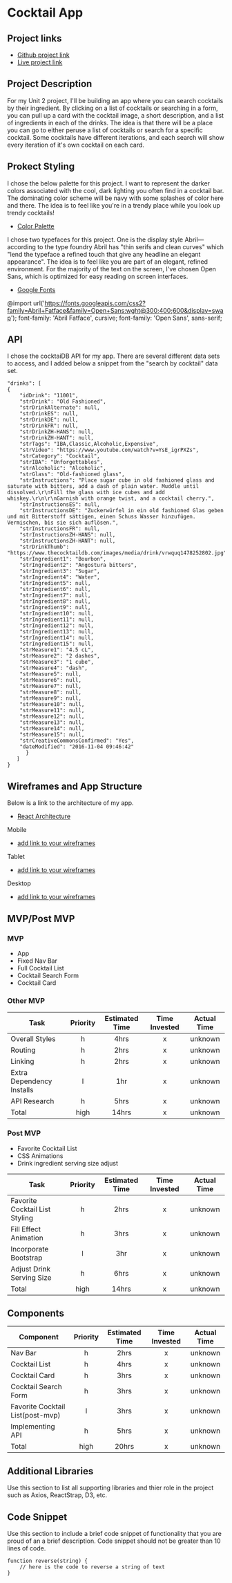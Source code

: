 # Cocktail App

## Project links

 - [Github project link]()
 - [Live project link]()

## Project Description

For my Unit 2 project, I'll be building an app where you can search cocktails by their ingredient. By clicking on a list of cocktails or searching in a form, you can pull up a card with the cocktail image, a short description, and a list of ingredients in each of the drinks. The idea is that there will be a place you can go to either peruse a list of cocktails or search for a specific cocktail. Some cocktails have different iterations, and each search will show every iteration of it's own cocktail on each card.

## Prokect Styling

I chose the below palette for this project. I want to represent the darker colors associated with the cool, dark lighting you often find in a cocktail bar. The dominating color scheme will be navy with some splashes of color here and there. The idea is to feel like you're in a trendy place while you look up trendy cocktails!
- [Color Palette](https://coolors.co/9dbf9d-f7910f-ed9d48-1d504c-617f77)

I chose two typefaces for this project. One is the display style Abril— according to the type foundry Abril has "thin serifs and clean curves" which "lend the typeface a refined touch that give any headline an elegant appearance". The idea is to feel like you are part of an elegant, refined environment. For the majority of the text on the screen, I've chosen Open Sans, which is optimized for easy reading on screen interfaces.
- [Google Fonts](https://fonts.google.com/)

@import url('https://fonts.googleapis.com/css2?family=Abril+Fatface&family=Open+Sans:wght@300;400;600&display=swap');
font-family: 'Abril Fatface', cursive;
font-family: 'Open Sans', sans-serif;

## API

I chose the cocktaiDB API for my app. There are several different data sets to access, and I added below a snippet from the "search by cocktail" data set.
```{
"drinks": [
{
	"idDrink": "11001",
	"strDrink": "Old Fashioned",
	"strDrinkAlternate": null,
	"strDrinkES": null,
	"strDrinkDE": null,
	"strDrinkFR": null,
	"strDrinkZH-HANS": null,
	"strDrinkZH-HANT": null,
	"strTags": "IBA,Classic,Alcoholic,Expensive",
	"strVideo": "https://www.youtube.com/watch?v=YsE_igrPXZs",
	"strCategory": "Cocktail",
	"strIBA": "Unforgettables",
	"strAlcoholic": "Alcoholic",
	"strGlass": "Old-fashioned glass",
	"strInstructions": "Place sugar cube in old fashioned glass and saturate with bitters, add a dash of plain water. Muddle until dissolved.\r\nFill the glass with ice cubes and add whiskey.\r\n\r\nGarnish with orange twist, and a cocktail cherry.",
	"strInstructionsES": null,
	"strInstructionsDE": "Zuckerwürfel in ein old fashioned Glas geben und mit Bitterstoff sättigen, einen Schuss Wasser hinzufügen. Vermischen, bis sie sich auflösen.",
	"strInstructionsFR": null,
	"strInstructionsZH-HANS": null,
	"strInstructionsZH-HANT": null,
	"strDrinkThumb": "https://www.thecocktaildb.com/images/media/drink/vrwquq1478252802.jpg",
	"strIngredient1": "Bourbon",
	"strIngredient2": "Angostura bitters",
	"strIngredient3": "Sugar",
	"strIngredient4": "Water",
	"strIngredient5": null,
	"strIngredient6": null,
	"strIngredient7": null,
	"strIngredient8": null,
	"strIngredient9": null,
	"strIngredient10": null,
	"strIngredient11": null,
	"strIngredient12": null,
	"strIngredient13": null,
	"strIngredient14": null,
	"strIngredient15": null,
	"strMeasure1": "4.5 cL",
	"strMeasure2": "2 dashes",
	"strMeasure3": "1 cube",
	"strMeasure4": "dash",
	"strMeasure5": null,
	"strMeasure6": null,
	"strMeasure7": null,
	"strMeasure8": null,
	"strMeasure9": null,
	"strMeasure10": null,
	"strMeasure11": null,
	"strMeasure12": null,
	"strMeasure13": null,
	"strMeasure14": null,
	"strMeasure15": null,
	"strCreativeCommonsConfirmed": "Yes",
	"dateModified": "2016-11-04 09:46:42"
      }
   ]
}
```

## Wireframes and App Structure

Below is a link to the architecture of my app.
- [React Architecture](https://res.cloudinary.com/digwu4vdh/image/upload/v1601586651/App_Structure_cl0lag.png)

 Mobile
 - [add link to your wireframes]()
 
 Tablet
 - [add link to your wireframes]()
 
 Desktop
 - [add link to your wireframes]()
 
 ## MVP/Post MVP
 
 ### MVP
 
   * App
   * Fixed Nav Bar
   * Full Cocktail List
   * Cocktail Search Form
   * Cocktail Card
 
### Other MVP

| Task | Priority | Estimated Time | Time Invested | Actual Time |
| --- | :---: |  :---: | :---: | :---: |
| Overall Styles | h | 4hrs| x | unknown |
| Routing | h | 2hrs| x | unknown |
| Linking| h | 2hrs| x | unknown |
| Extra Dependency Installs | l | 1hr | x | unknown |
| API Research | h | 5hrs| x | unknown |
| Total | high | 14hrs| x | unknown |
    
 ### Post MVP
 
  * Favorite Cocktail List
  * CSS Animations
  * Drink ingredient serving size adjust
  
| Task | Priority | Estimated Time | Time Invested | Actual Time |
| --- | :---: |  :---: | :---: | :---: |
| Favorite Cocktail List Styling | h | 2hrs| x | unknown |
| Fill Effect Animation | h | 3hrs| x | unknown |
| Incorporate Bootstrap | l | 3hr | x | unknown |
| Adjust Drink Serving Size | h | 6hrs| x | unknown |
| Total | high | 14hrs| x | unknown |
  
  ## Components 
  
| Component | Priority | Estimated Time | Time Invested | Actual Time |
| --- | :---: |  :---: | :---: | :---: |
| Nav Bar | h | 2hrs| x | unknown |
| Cocktail List | h | 4hrs| x | unknown |
| Cocktail Card | h | 3hrs| x | unknown |
| Cocktail Search Form | h | 3hrs| x | unknown |
| Favorite Cocktail List(post-mvp) | l | 3hrs| x | unknown |
| Implementing API | h | 5hrs| x | unknown |
| Total | high | 20hrs| x | unknown |

## Additional Libraries
 Use this section to list all supporting libraries and thier role in the project such as Axios, ReactStrap, D3, etc. 

## Code Snippet

Use this section to include a brief code snippet of functionality that you are proud of an a brief description.  Code snippet should not be greater than 10 lines of code. 

```
function reverse(string) {
	// here is the code to reverse a string of text
}
```
